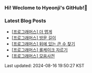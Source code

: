 ### Hi! Weclome to Hyeonji's GitHub!🌱

### Latest Blog Posts
<!-- BLOG-POST-LIST:START -->
- [[프로그래머스] 더 맵게](http://jjrdd.tistory.com/113)
- [[프로그래머스] 방문 길이](http://jjrdd.tistory.com/112)
- [[프로그래머스] 뒤에 있는 큰 수 찾기](http://jjrdd.tistory.com/111)
- [[프로그래머스] 롤케이크 자르기](http://jjrdd.tistory.com/110)
- [[프로그래머스] 모음사전](http://jjrdd.tistory.com/109)

Last updated: 2024-08-16 19:50:27 KST
<!-- BLOG-POST-LIST:END -->
